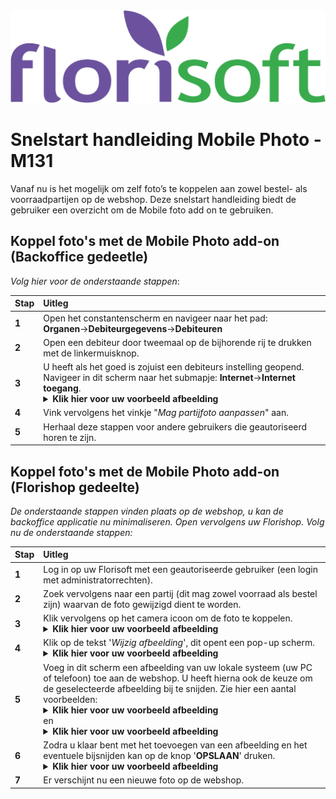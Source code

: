 <img src="../../fslogo.png">

# Snelstart handleiding Mobile Photo - M131

Vanaf nu is het mogelijk om zelf foto’s te koppelen aan zowel bestel- als voorraadpartijen op de webshop. Deze snelstart handleiding biedt de gebruiker een overzicht om de Mobile foto add on te gebruiken.

## Koppel foto's met de Mobile Photo add-on (Backoffice gedeetle)

*Volg hier voor de onderstaande stappen*:

|Stap|Uitleg|
|:--|:--|
|**1**|Open het constantenscherm en navigeer naar het pad: <br>**Organen**→**Debiteurgegevens**→**Debiteuren**|
|**2**|Open een debiteur door tweemaal op de bijhorende rij te drukken met de linkermuisknop.|
|**3**|U heeft als het goed is zojuist een debiteurs instelling geopend. Navigeer in dit scherm naar het submapje: **Internet**→**Internet toegang**.<details><summary><b>Klik hier voor uw voorbeeld afbeelding</b></summary><img src=".Snelstart handleiding webshop add on Mobile foto/media/image2.png"></details>|
|**4**|Vink vervolgens het vinkje "*Mag partijfoto aanpassen*" aan.|
|**5**|Herhaal deze stappen voor andere gebruikers die geautoriseerd horen te zijn.|

## Koppel foto's met de Mobile Photo add-on (Florishop gedeelte)

*De onderstaande stappen vinden plaats op de webshop, u kan de backoffice applicatie nu minimaliseren. Open vervolgens uw Florishop. Volg nu de onderstaande stappen:*

|Stap|Uitleg|
|:--|:--|
|**1**|Log in op uw Florisoft met een geautoriseerde gebruiker (een login met administratorrechten).|
|**2**|Zoek vervolgens naar een partij (dit mag zowel voorraad als bestel zijn) waarvan de foto gewijzigd dient te worden.|
|**3**|Klik vervolgens op het camera icoon om de foto te koppelen.<details><summary><b>Klik hier voor uw voorbeeld afbeelding</b></summary><img src=".Snelstart handleiding webshop add on Mobile foto/media/image5.png"></details>|
|**4**|Klik op de tekst '*Wijzig afbeelding*', dit opent een pop-up scherm.<details><summary><b>Klik hier voor uw voorbeeld afbeelding</b></summary><img src=".Snelstart handleiding webshop add on Mobile foto/media/image4.png"></details>|
|**5**|Voeg in dit scherm een afbeelding van uw lokale systeem (uw PC of telefoon) toe aan de webshop. U heeft hierna ook de keuze om de geselecteerde afbeelding bij te snijden. Zie hier een aantal voorbeelden: <details><summary><b>Klik hier voor uw voorbeeld afbeelding</b></summary><img src=".Snelstart handleiding webshop add on Mobile foto/media/image7.png"></details> en <details><summary><b>Klik hier voor uw voorbeeld afbeelding</b></summary><img src=".Snelstart handleiding webshop add on Mobile foto/media/image7.png"></details>|
|**6**|Zodra u klaar bent met het toevoegen van een afbeelding en het eventuele bijsnijden kan op de knop '**OPSLAAN**' druken.<details><summary><b>Klik hier voor uw voorbeeld afbeelding</b></summary><img src=".Snelstart handleiding webshop add on Mobile foto/media/image3.png"></details>|
|**7**|Er verschijnt nu een nieuwe foto op de webshop.|

